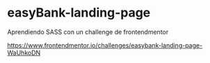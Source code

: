 # easyBank-landing-page
Aprendiendo SASS con un challenge de frontendmentor

https://www.frontendmentor.io/challenges/easybank-landing-page-WaUhkoDN

